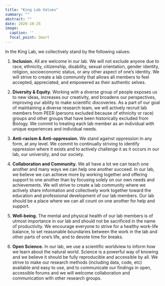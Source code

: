 ```yaml
---
title: "King Lab Values"
summary: ""
abstract: ""
date: 2020-10-25
image:
  caption: ''
  focal_point: Smart
---
```


In the King Lab, we collectively stand by the following values:

1) **Inclusion.** All are welcome in our lab. We will not exclude anyone due to race, ethnicity, citizenship, disability, sexual orientation, gender identity, religion, socioeconomic status, or any other aspect of one’s identity. We will strive to create a lab community that allows all members to feel accepted, appreciated, and empowered as their authentic selves.

2) **Diversity & Equity.** Working with a diverse group of people exposes us to new ideas, increases our creativity, and broadens our perspectives, improving our ability to make scientific discoveries. As a part of our goal of maintaining a diverse research team, we will actively recruit lab members from PEER (persons excluded because of ethnicity or race) groups and other groups that have been historically excluded from Biology. We commit to treating each lab member as an individual with unique experiences and individual needs.   

3) **Anti-racism & Anti-oppression.** We stand against oppression in any form, at any level. We commit to continually striving to identify oppression where it exists and to actively challenge it as it occurs in our lab, our university, and our society. 

4) **Collaboration and Community.** We all have a lot we can teach one another and many ways we can help one another succeed. In our lab, we believe we can achieve more by working together and offering support to one another than by focusing solely on our own needs and achievements. We will strive to create a lab community where we actively share information and collectively work together toward the education and professional development of our lab members. Our lab should be a place where we can all count on one another for help and support. 

5) **Well-being.** The mental and physical health of our lab members is of utmost importance in our lab and should not be sacrificed in the name of productivity. We encourage everyone to strive for a healthy work-life balance, to set reasonable boundaries between the work in the lab and other parts of one’s life, and to devote time for breaks. 

6) **Open Science.** In our lab, we use a scientific worldview to inform how we learn about the natural world. Science is a powerful way of knowing and we believe it should be fully reproducible and accessible by all. We strive to make our research methods (including data, code, etc) available and easy to use, and to communicate our findings in open, accessible forums and we will welcome collaboration and communication with other research groups. 


  
